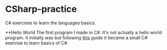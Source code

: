 # CSharp-practice
C# exercises to learn the languages basics.

**Hello World
The first program I made in C#. It's not actually a hello world program. It initially was but following [this](https://learn.microsoft.com/en-us/dotnet/core/tutorials/with-visual-studio?pivots=dotnet-6-0) guide it became a small C# exercise to learn basics of C#.
